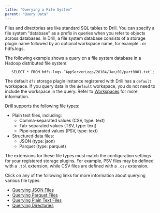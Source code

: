 ```yaml
---
title: "Querying a File System"
parent: "Query Data"
---
```

Files and directories are like standard SQL tables to Drill. You can specify a
file system "database" as a prefix in queries when you refer to objects across
databases. In Drill, a file system database consists of a storage plugin name
followed by an optional workspace name, for example <storage
plugin>.<workspace> or hdfs.logs.

  

The following example shows a query on a file system database in a Hadoop
distributed file system:

       SELECT * FROM hdfs.logs.`AppServerLogs/20104/Jan/01/part0001.txt`;

The default `dfs` storage plugin instance registered with Drill has a
`default` workspace. If you query data in the `default` workspace, you do not
need to include the workspace in the query. Refer to
[Workspaces](https://cwiki.apache.org/confluence/display/DRILL/Workspaces) for
more information.

Drill supports the following file types:

  * Plain text files, including:
    * Comma-separated values (CSV, type: text)
    * Tab-separated values (TSV, type: text)
    * Pipe-separated values (PSV, type: text)
  * Structured data files:
    * JSON (type: json)
    * Parquet (type: parquet)

The extensions for these file types must match the configuration settings for
your registered storage plugins. For example, PSV files may be defined with a
`.tbl` extension, while CSV files are defined with a `.csv` extension.

Click on any of the following links for more information about querying
various file types:

  * [Querying JSON Files](/confluence/display/DRILL/Querying+JSON+Files)
  * [Querying Parquet Files](/confluence/display/DRILL/Querying+Parquet+Files)
  * [Querying Plain Text Files](/confluence/display/DRILL/Querying+Plain+Text+Files)
  * [Querying Directories](/confluence/display/DRILL/Querying+Directories)